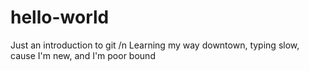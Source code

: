 # hello-world
Just an introduction to git /n
Learning my way downtown, typing slow, cause I'm new, and I'm poor bound
